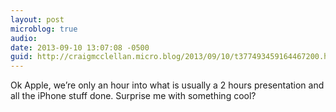 ```yaml
---
layout: post
microblog: true
audio: 
date: 2013-09-10 13:07:08 -0500
guid: http://craigmcclellan.micro.blog/2013/09/10/t377493459164467200.html
---
```

Ok Apple, we’re only an hour into what is usually a 2 hours presentation and all the iPhone stuff done. Surprise me with something cool?

